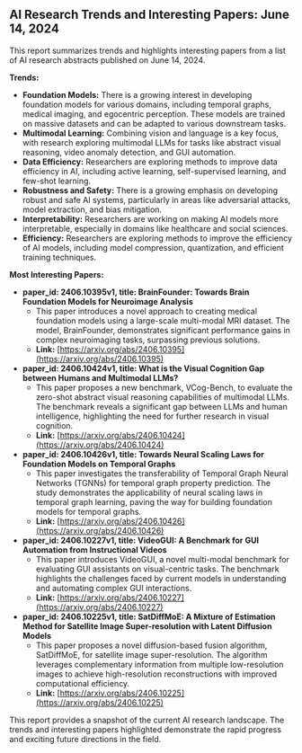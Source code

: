 ## AI Research Trends and Interesting Papers: June 14, 2024

This report summarizes trends and highlights interesting papers from a list of AI research abstracts published on June 14, 2024.

**Trends:**

* **Foundation Models:** There is a growing interest in developing foundation models for various domains, including temporal graphs, medical imaging, and egocentric perception. These models are trained on massive datasets and can be adapted to various downstream tasks.
* **Multimodal Learning:** Combining vision and language is a key focus, with research exploring multimodal LLMs for tasks like abstract visual reasoning, video anomaly detection, and GUI automation.
* **Data Efficiency:** Researchers are exploring methods to improve data efficiency in AI, including active learning, self-supervised learning, and few-shot learning.
* **Robustness and Safety:**  There is a growing emphasis on developing robust and safe AI systems, particularly in areas like adversarial attacks, model extraction, and bias mitigation.
* **Interpretability:**  Researchers are working on making AI models more interpretable, especially in domains like healthcare and social sciences.
* **Efficiency:**  Researchers are exploring methods to improve the efficiency of AI models, including model compression, quantization, and efficient training techniques.

**Most Interesting Papers:**

* **paper_id: 2406.10395v1, title: BrainFounder: Towards Brain Foundation Models for Neuroimage Analysis**
    * This paper introduces a novel approach to creating medical foundation models using a large-scale multi-modal MRI dataset. The model, BrainFounder, demonstrates significant performance gains in complex neuroimaging tasks, surpassing previous solutions.
    * **Link:** [https://arxiv.org/abs/2406.10395](https://arxiv.org/abs/2406.10395)
* **paper_id: 2406.10424v1, title: What is the Visual Cognition Gap between Humans and Multimodal LLMs?**
    * This paper proposes a new benchmark, VCog-Bench, to evaluate the zero-shot abstract visual reasoning capabilities of multimodal LLMs. The benchmark reveals a significant gap between LLMs and human intelligence, highlighting the need for further research in visual cognition.
    * **Link:** [https://arxiv.org/abs/2406.10424](https://arxiv.org/abs/2406.10424)
* **paper_id: 2406.10426v1, title: Towards Neural Scaling Laws for Foundation Models on Temporal Graphs**
    * This paper investigates the transferability of Temporal Graph Neural Networks (TGNNs) for temporal graph property prediction. The study demonstrates the applicability of neural scaling laws in temporal graph learning, paving the way for building foundation models for temporal graphs.
    * **Link:** [https://arxiv.org/abs/2406.10426](https://arxiv.org/abs/2406.10426)
* **paper_id: 2406.10227v1, title: VideoGUI: A Benchmark for GUI Automation from Instructional Videos**
    * This paper introduces VideoGUI, a novel multi-modal benchmark for evaluating GUI assistants on visual-centric tasks. The benchmark highlights the challenges faced by current models in understanding and automating complex GUI interactions.
    * **Link:** [https://arxiv.org/abs/2406.10227](https://arxiv.org/abs/2406.10227)
* **paper_id: 2406.10225v1, title: SatDiffMoE: A Mixture of Estimation Method for Satellite Image Super-resolution with Latent Diffusion Models**
    * This paper proposes a novel diffusion-based fusion algorithm, SatDiffMoE, for satellite image super-resolution. The algorithm leverages complementary information from multiple low-resolution images to achieve high-resolution reconstructions with improved computational efficiency.
    * **Link:** [https://arxiv.org/abs/2406.10225](https://arxiv.org/abs/2406.10225)

This report provides a snapshot of the current AI research landscape. The trends and interesting papers highlighted demonstrate the rapid progress and exciting future directions in the field. 
